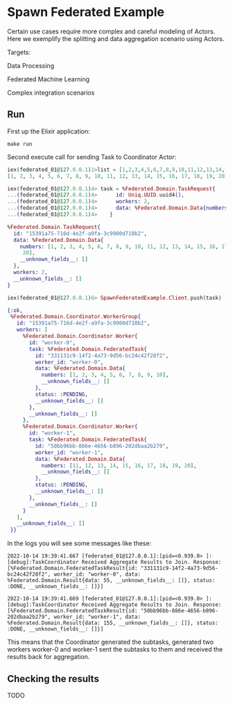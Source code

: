 # Spawn Federated Example

Certain use cases require more complex and careful modeling of Actors.
Here we exemplify the splitting and data aggregation scenario using Actors.

Targets:

Data Processing

Federated Machine Learning

Complex integration scenarios

## Run

First up the Elixir application:

```shell
make run
```

Second execute call for sending Task to Coordinator Actor:

```elixir
iex(federated_01@127.0.0.1)1>list = [1,2,3,4,5,6,7,8,9,10,11,12,13,14,15,16,17,18,19,20]
[1, 2, 3, 4, 5, 6, 7, 8, 9, 10, 11, 12, 13, 14, 15, 16, 17, 18, 19, 20]
```

```elixir
iex(federated_01@127.0.0.1)4> task = %Federated.Domain.TaskRequest{
...(federated_01@127.0.0.1)4>      id: Uniq.UUID.uuid4(),
...(federated_01@127.0.0.1)4>      workers: 2,
...(federated_01@127.0.0.1)4>      data: %Federated.Domain.Data{numbers: list}
...(federated_01@127.0.0.1)4>    }

%Federated.Domain.TaskRequest{
  id: "15391a75-716d-4e2f-a9fa-3c9900d710b2",
  data: %Federated.Domain.Data{
    numbers: [1, 2, 3, 4, 5, 6, 7, 8, 9, 10, 11, 12, 13, 14, 15, 16, 17, 18, 19,
     20],
    __unknown_fields__: []
  },
  workers: 2,
  __unknown_fields__: []
}
```

```elixir
iex(federated_01@127.0.0.1)6> SpawnFederatedExample.Client.push(task)

{:ok,
 %Federated.Domain.Coordinator.WorkerGroup{
   id: "15391a75-716d-4e2f-a9fa-3c9900d710b2",
   workers: [
     %Federated.Domain.Coordinator.Worker{
       id: "worker-0",
       task: %Federated.Domain.FederatedTask{
         id: "331131c9-14f2-4a73-9d56-bc24c42f28f2",
         worker_id: "worker-0",
         data: %Federated.Domain.Data{
           numbers: [1, 2, 3, 4, 5, 6, 7, 8, 9, 10],
           __unknown_fields__: []
         },
         status: :PENDING,
         __unknown_fields__: []
       },
       __unknown_fields__: []
     },
     %Federated.Domain.Coordinator.Worker{
       id: "worker-1",
       task: %Federated.Domain.FederatedTask{
         id: "50bb96bb-886e-4656-b896-202dbaa2b279",
         worker_id: "worker-1",
         data: %Federated.Domain.Data{
           numbers: [11, 12, 13, 14, 15, 16, 17, 18, 19, 20],
           __unknown_fields__: []
         },
         status: :PENDING,
         __unknown_fields__: []
       },
       __unknown_fields__: []
     }
   ],
   __unknown_fields__: []
 }}
```

In the logs you will see some messages like these:

```
2022-10-14 19:39:41.667 [federated_01@127.0.0.1]:[pid=<0.939.0> ]:[debug]:TaskCoordinator Received Aggregate Results to Join. Response: [%Federated.Domain.FederatedTaskResult{id: "331131c9-14f2-4a73-9d56-bc24c42f28f2", worker_id: "worker-0", data: %Federated.Domain.Result{data: 55, __unknown_fields__: []}, status: :DONE, __unknown_fields__: []}]

2022-10-14 19:39:41.669 [federated_01@127.0.0.1]:[pid=<0.939.0> ]:[debug]:TaskCoordinator Received Aggregate Results to Join. Response: [%Federated.Domain.FederatedTaskResult{id: "50bb96bb-886e-4656-b896-202dbaa2b279", worker_id: "worker-1", data: %Federated.Domain.Result{data: 155, __unknown_fields__: []}, status: :DONE, __unknown_fields__: []}]
```

This means that the Coordinator generated the subtasks, generated two workers worker-0 and worker-1 sent the subtasks to them and received the results back for aggregation.


## Checking the results

TODO